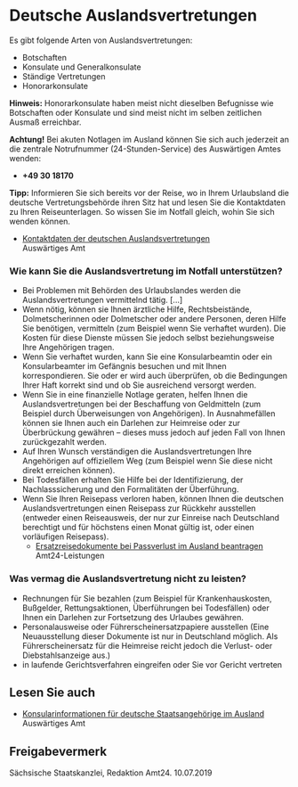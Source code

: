 # Deutsche Auslandsvertretungen

Es gibt folgende Arten von Auslandsvertretungen:

* Botschaften
* Konsulate und Generalkonsulate
* Ständige Vertretungen
* Honorarkonsulate

**Hinweis:** Honorarkonsulate haben meist nicht dieselben Befugnisse wie Botschaften oder Konsulate und sind meist nicht im selben zeitlichen Ausmaß erreichbar.

**Achtung!** Bei akuten Notlagen im Ausland können Sie sich auch jederzeit an die zentrale Notrufnummer (24-Stunden-Service) des Auswärtigen Amtes wenden:

* **+49 30 18170**

**Tipp:** Informieren Sie sich bereits vor der Reise, wo in Ihrem Urlaubsland die deutsche Vertretungsbehörde ihren Sitz hat und lesen Sie die Kontaktdaten zu Ihren Reiseunterlagen. So wissen Sie im Notfall gleich, wohin Sie sich wenden können.

* [Kontaktdaten der deutschen Auslandsvertretungen](https://www.auswaertiges-amt.de/de/ReiseUndSicherheit/vertretungen-anderer-staaten "Vertretungen Ihres Reiselandes in Deutschland (Auswärtiges Amt)")  
  Auswärtiges Amt

### Wie kann Sie die Auslandsvertretung im Notfall unterstützen?

* Bei Problemen mit Behörden des Urlaubslandes werden die Auslandsvertretungen vermittelnd tätig. [...]
* Wenn nötig, können sie Ihnen ärztliche Hilfe, Rechtsbeistände, Dolmetscherinnen oder Dolmetscher oder andere Personen, deren Hilfe Sie benötigen, vermitteln (zum Beispiel wenn Sie verhaftet wurden). Die Kosten für diese Dienste müssen Sie jedoch selbst beziehungsweise Ihre Angehörigen tragen.
* Wenn Sie verhaftet wurden, kann Sie eine Konsularbeamtin oder ein Konsularbeamter im Gefängnis besuchen und mit Ihnen korrespondieren. Sie oder er wird auch überprüfen, ob die Bedingungen Ihrer Haft korrekt sind und ob Sie ausreichend versorgt werden.
* Wenn Sie in eine finanzielle Notlage geraten, helfen Ihnen die Auslandsvertretungen bei der Beschaffung von Geldmitteln (zum Beispiel durch Überweisungen von Angehörigen). In Ausnahmefällen können sie Ihnen auch ein Darlehen zur Heimreise oder zur Überbrückung gewähren – dieses muss jedoch auf jeden Fall von Ihnen zurückgezahlt werden.
* Auf Ihren Wunsch verständigen die Auslandsvertretungen Ihre Angehörigen auf offiziellem Weg (zum Beispiel wenn Sie diese nicht direkt erreichen können).
* Bei Todesfällen erhalten Sie Hilfe bei der Identifizierung, der Nachlasssicherung und den Formalitäten der Überführung.
* Wenn Sie Ihren Reisepass verloren haben, können Ihnen die deutschen Auslandsvertretungen einen Reisepass zur Rückkehr ausstellen (entweder einen Reiseausweis, der nur zur Einreise nach Deutschland berechtigt und für höchstens einen Monat gültig ist, oder einen vorläufigen Reisepass).
  + [Ersatzreisedokumente bei Passverlust im Ausland beantragen](https://amt24dev.sachsen.de/zufi/leistungen/6001234)  
    Amt24-Leistungen

### Was vermag die Auslandsvertretung nicht zu leisten?

* Rechnungen für Sie bezahlen (zum Beispiel für Krankenhauskosten, Bußgelder, Rettungsaktionen, Überführungen bei Todesfällen) oder Ihnen ein Darlehen zur Fortsetzung des Urlaubes gewähren.
* Personalausweise oder Führerscheinersatzpapiere ausstellen (Eine Neuausstellung dieser Dokumente ist nur in Deutschland möglich. Als Führerscheinersatz für die Heimreise reicht jedoch die Verlust- oder Diebstahlsanzeige aus.)
* in laufende Gerichtsverfahren eingreifen oder Sie vor Gericht vertreten

## Lesen Sie auch

* [Konsularinformationen für deutsche Staatsangehörige im Ausland](http://www.konsularinfo.diplo.de/ "Konsularinformationen (Auswärtiges Amt)")  
  Auswärtiges Amt

## Freigabevermerk

Sächsische Staatskanzlei, Redaktion Amt24. 10.07.2019
